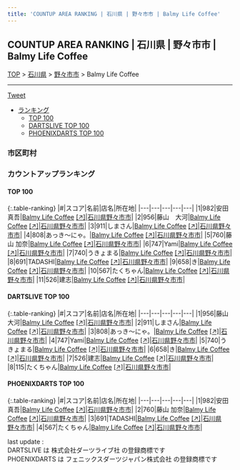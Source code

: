 ```yaml
---
title: 'COUNTUP AREA RANKING | 石川県 | 野々市市 | Balmy Life Coffee'
---
```

## COUNTUP AREA RANKING | 石川県 | 野々市市 | Balmy Life Coffee

[TOP](/darts/rank/) > [石川県](/darts/rank/石川県/) > [野々市市](/darts/rank/石川県/野々市市/) > Balmy Life Coffee

___

<a href="https://twitter.com/share?ref_src=twsrc%5Etfw" data-text="COUNTUP AREA RANKING | 石川県野々市市Balmy Life Coffee" class="twitter-share-button" data-hashtags="DARTSLIVE,PHOENIXDARTS,darts,ダーツ" data-show-count="false">Tweet</a>

* [ランキング](#カウントアップランキング)
    * [TOP 100](#top-100)
    * [DARTSLIVE TOP 100](#dartslive-top-100)
    * [PHOENIXDARTS TOP 100](#phoenixdarts-top-100)

### 市区町村

<ul>

</ul>

### カウントアップランキング

#### TOP 100



{:.table-ranking}
|#|スコア|名前|店名|所在地|
|---|---|---|---|---|
|1|982|<span class="rank-name-pd"><span class="pro-icon-pd"></span>安田 真吾</span>|<a href="/darts/rank/shops/93268.html">Balmy Life Coffee</a> <a href="https://vs.phoenixdarts.com/jp/shop/shopDetailInfo/s_93268?s_seq=93268">[↗]</a>|<a href="/darts/rank/石川県/野々市市">石川県野々市市</a>|
|2|956|<span class="rank-name-dl">藤山　大河</span>|<a href="/darts/rank/shops/3f024a9ac70a2f2e0d9b047a20a7ba1e.html">Balmy Life Coffee</a> <a href="https://search.dartslive.com/jp/shop/3f024a9ac70a2f2e0d9b047a20a7ba1e">[↗]</a>|<a href="/darts/rank/石川県/野々市市">石川県野々市市</a>|
|3|911|<span class="rank-name-dl">しまさん</span>|<a href="/darts/rank/shops/3f024a9ac70a2f2e0d9b047a20a7ba1e.html">Balmy Life Coffee</a> <a href="https://search.dartslive.com/jp/shop/3f024a9ac70a2f2e0d9b047a20a7ba1e">[↗]</a>|<a href="/darts/rank/石川県/野々市市">石川県野々市市</a>|
|4|808|<span class="rank-name-dl">あっき〜にゃ。</span>|<a href="/darts/rank/shops/3f024a9ac70a2f2e0d9b047a20a7ba1e.html">Balmy Life Coffee</a> <a href="https://search.dartslive.com/jp/shop/3f024a9ac70a2f2e0d9b047a20a7ba1e">[↗]</a>|<a href="/darts/rank/石川県/野々市市">石川県野々市市</a>|
|5|760|<span class="rank-name-pd"><span class="pro-icon-pd"></span>藤山 加奈</span>|<a href="/darts/rank/shops/93268.html">Balmy Life Coffee</a> <a href="https://vs.phoenixdarts.com/jp/shop/shopDetailInfo/s_93268?s_seq=93268">[↗]</a>|<a href="/darts/rank/石川県/野々市市">石川県野々市市</a>|
|6|747|<span class="rank-name-dl">Yami</span>|<a href="/darts/rank/shops/3f024a9ac70a2f2e0d9b047a20a7ba1e.html">Balmy Life Coffee</a> <a href="https://search.dartslive.com/jp/shop/3f024a9ac70a2f2e0d9b047a20a7ba1e">[↗]</a>|<a href="/darts/rank/石川県/野々市市">石川県野々市市</a>|
|7|740|<span class="rank-name-dl">うきょまる</span>|<a href="/darts/rank/shops/3f024a9ac70a2f2e0d9b047a20a7ba1e.html">Balmy Life Coffee</a> <a href="https://search.dartslive.com/jp/shop/3f024a9ac70a2f2e0d9b047a20a7ba1e">[↗]</a>|<a href="/darts/rank/石川県/野々市市">石川県野々市市</a>|
|8|691|<span class="rank-name-pd">TADASHI</span>|<a href="/darts/rank/shops/93268.html">Balmy Life Coffee</a> <a href="https://vs.phoenixdarts.com/jp/shop/shopDetailInfo/s_93268?s_seq=93268">[↗]</a>|<a href="/darts/rank/石川県/野々市市">石川県野々市市</a>|
|9|658|<span class="rank-name-dl">き</span>|<a href="/darts/rank/shops/3f024a9ac70a2f2e0d9b047a20a7ba1e.html">Balmy Life Coffee</a> <a href="https://search.dartslive.com/jp/shop/3f024a9ac70a2f2e0d9b047a20a7ba1e">[↗]</a>|<a href="/darts/rank/石川県/野々市市">石川県野々市市</a>|
|10|567|<span class="rank-name-pd">たくちゃん</span>|<a href="/darts/rank/shops/93268.html">Balmy Life Coffee</a> <a href="https://vs.phoenixdarts.com/jp/shop/shopDetailInfo/s_93268?s_seq=93268">[↗]</a>|<a href="/darts/rank/石川県/野々市市">石川県野々市市</a>|
|11|526|<span class="rank-name-dl">建志</span>|<a href="/darts/rank/shops/3f024a9ac70a2f2e0d9b047a20a7ba1e.html">Balmy Life Coffee</a> <a href="https://search.dartslive.com/jp/shop/3f024a9ac70a2f2e0d9b047a20a7ba1e">[↗]</a>|<a href="/darts/rank/石川県/野々市市">石川県野々市市</a>|


#### DARTSLIVE TOP 100



{:.table-ranking}
|#|スコア|名前|店名|所在地|
|---|---|---|---|---|
|1|956|<span class="rank-name-dl">藤山　大河</span>|<a href="/darts/rank/shops/3f024a9ac70a2f2e0d9b047a20a7ba1e.html">Balmy Life Coffee</a> <a href="https://search.dartslive.com/jp/shop/3f024a9ac70a2f2e0d9b047a20a7ba1e">[↗]</a>|<a href="/darts/rank/石川県/野々市市">石川県野々市市</a>|
|2|911|<span class="rank-name-dl">しまさん</span>|<a href="/darts/rank/shops/3f024a9ac70a2f2e0d9b047a20a7ba1e.html">Balmy Life Coffee</a> <a href="https://search.dartslive.com/jp/shop/3f024a9ac70a2f2e0d9b047a20a7ba1e">[↗]</a>|<a href="/darts/rank/石川県/野々市市">石川県野々市市</a>|
|3|808|<span class="rank-name-dl">あっき〜にゃ。</span>|<a href="/darts/rank/shops/3f024a9ac70a2f2e0d9b047a20a7ba1e.html">Balmy Life Coffee</a> <a href="https://search.dartslive.com/jp/shop/3f024a9ac70a2f2e0d9b047a20a7ba1e">[↗]</a>|<a href="/darts/rank/石川県/野々市市">石川県野々市市</a>|
|4|747|<span class="rank-name-dl">Yami</span>|<a href="/darts/rank/shops/3f024a9ac70a2f2e0d9b047a20a7ba1e.html">Balmy Life Coffee</a> <a href="https://search.dartslive.com/jp/shop/3f024a9ac70a2f2e0d9b047a20a7ba1e">[↗]</a>|<a href="/darts/rank/石川県/野々市市">石川県野々市市</a>|
|5|740|<span class="rank-name-dl">うきょまる</span>|<a href="/darts/rank/shops/3f024a9ac70a2f2e0d9b047a20a7ba1e.html">Balmy Life Coffee</a> <a href="https://search.dartslive.com/jp/shop/3f024a9ac70a2f2e0d9b047a20a7ba1e">[↗]</a>|<a href="/darts/rank/石川県/野々市市">石川県野々市市</a>|
|6|658|<span class="rank-name-dl">き</span>|<a href="/darts/rank/shops/3f024a9ac70a2f2e0d9b047a20a7ba1e.html">Balmy Life Coffee</a> <a href="https://search.dartslive.com/jp/shop/3f024a9ac70a2f2e0d9b047a20a7ba1e">[↗]</a>|<a href="/darts/rank/石川県/野々市市">石川県野々市市</a>|
|7|526|<span class="rank-name-dl">建志</span>|<a href="/darts/rank/shops/3f024a9ac70a2f2e0d9b047a20a7ba1e.html">Balmy Life Coffee</a> <a href="https://search.dartslive.com/jp/shop/3f024a9ac70a2f2e0d9b047a20a7ba1e">[↗]</a>|<a href="/darts/rank/石川県/野々市市">石川県野々市市</a>|
|8|115|<span class="rank-name-dl">たくちゃん</span>|<a href="/darts/rank/shops/3f024a9ac70a2f2e0d9b047a20a7ba1e.html">Balmy Life Coffee</a> <a href="https://search.dartslive.com/jp/shop/3f024a9ac70a2f2e0d9b047a20a7ba1e">[↗]</a>|<a href="/darts/rank/石川県/野々市市">石川県野々市市</a>|


#### PHOENIXDARTS TOP 100



{:.table-ranking}
|#|スコア|名前|店名|所在地|
|---|---|---|---|---|
|1|982|<span class="rank-name-pd"><span class="pro-icon-pd"></span>安田 真吾</span>|<a href="/darts/rank/shops/93268.html">Balmy Life Coffee</a> <a href="https://vs.phoenixdarts.com/jp/shop/shopDetailInfo/s_93268?s_seq=93268">[↗]</a>|<a href="/darts/rank/石川県/野々市市">石川県野々市市</a>|
|2|760|<span class="rank-name-pd"><span class="pro-icon-pd"></span>藤山 加奈</span>|<a href="/darts/rank/shops/93268.html">Balmy Life Coffee</a> <a href="https://vs.phoenixdarts.com/jp/shop/shopDetailInfo/s_93268?s_seq=93268">[↗]</a>|<a href="/darts/rank/石川県/野々市市">石川県野々市市</a>|
|3|691|<span class="rank-name-pd">TADASHI</span>|<a href="/darts/rank/shops/93268.html">Balmy Life Coffee</a> <a href="https://vs.phoenixdarts.com/jp/shop/shopDetailInfo/s_93268?s_seq=93268">[↗]</a>|<a href="/darts/rank/石川県/野々市市">石川県野々市市</a>|
|4|567|<span class="rank-name-pd">たくちゃん</span>|<a href="/darts/rank/shops/93268.html">Balmy Life Coffee</a> <a href="https://vs.phoenixdarts.com/jp/shop/shopDetailInfo/s_93268?s_seq=93268">[↗]</a>|<a href="/darts/rank/石川県/野々市市">石川県野々市市</a>|


<div class="footer border-top border-gray-light mt-5 pt-3 text-right text-gray">
    last update : <span style="font-weight: italic" id="foot_last_modified"></span><br />
    DARTSLIVE は 株式会社ダーツライブ社 の登録商標です<br />
    PHOENIXDARTS は フェニックスダーツジャパン株式会社 の登録商標です<br />
</div>

<script src="https://cdnjs.cloudflare.com/ajax/libs/jquery.tablesorter/2.31.3/js/jquery.tablesorter.min.js" integrity="sha512-qzgd5cYSZcosqpzpn7zF2ZId8f/8CHmFKZ8j7mU4OUXTNRd5g+ZHBPsgKEwoqxCtdQvExE5LprwwPAgoicguNg==" crossorigin="anonymous" referrerpolicy="no-referrer"></script>
<link rel="stylesheet" href="https://cdnjs.cloudflare.com/ajax/libs/jquery.tablesorter/2.31.3/css/theme.default.min.css" integrity="sha512-wghhOJkjQX0Lh3NSWvNKeZ0ZpNn+SPVXX1Qyc9OCaogADktxrBiBdKGDoqVUOyhStvMBmJQ8ZdMHiR3wuEq8+w==" crossorigin="anonymous" referrerpolicy="no-referrer" />
<script>
$(function() {
    $(".table-ranking").tablesorter({sortList:[[0, 0]]});
    $("#foot_last_modified").text(formatDate(new Date(document.lastModified), 'yyyy-MM-dd HH:mm:ss'));
});
</script>

<script async src="https://platform.twitter.com/widgets.js" charset="utf-8"></script>